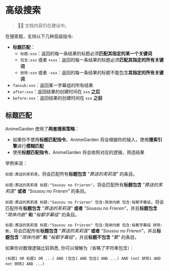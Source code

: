 # 高级搜索

> 👷‍♂️ 文档内容仍在建设中。

在搜索框，支持以下几种高级指令:

+ **标题匹配**：
  + `标题:xxx`：返回的每一条结果的标题必须**匹配其指定的某一个关键词**
  + `包含:xxx` 或者 `+xxx`：返回的每一条结果的标题必须**匹配其指定的所有关键词**
  + `排除:xxx` 或者 `-xxx`：返回的每一条结果的标题不能包含**其指定的所有关键词**
+ `fansub:xxx`：返回某一字幕组的所有结果
+ `after:xxx`：返回结果的创建时间在 `xxx` **之后**
+ `before:xxx`：返回结果的创建时间在 `xxx` **之前**

## 标题匹配

AnimeGarden 使用了**两套搜索策略**：

+ 如果你不使用**标题匹配指令**，AnimeGarden 将会根据你的输入，使用**搜索引擎**进行**模糊匹配**
+ 使用**标题匹配指令**，AnimeGarden 将会依照对应的逻辑，筛选结果

举例来说：

`标题:葬送的芙莉莲`，将会匹配所有**标题包含** _"葬送的芙莉莲"_ 的条目。

`标题:葬送的芙莉莲 标题:"Sousou no Frieren"`，将会匹配所有**标题包含** _"葬送的芙莉莲"_ **或者** _"Sousou no Frieren"_ 的条目。

`标题:葬送的芙莉莲 标题:"Sousou no Frieren" 包含:简体内嵌 包含:桜都字幕组`，将会匹配所有**标题包含** _"葬送的芙莉莲"_ **或者** _"Sousou no Frieren"_，并且**标题包含** _"简体内嵌"_ **和** _"桜都字幕组"_ 的条目。

`标题:葬送的芙莉莲 标题:"Sousou no Frieren" 包含:简体内嵌 包含:桜都字幕组 排除:繁`，将会匹配所有**标题包含** _"葬送的芙莉莲"_ **或者** _"Sousou no Frieren"_，并且**标题包含** _"简体内嵌"_ **和** _"桜都字幕组"_，并且**标题不包含** _"繁"_ 的条目。

如果你对数理逻辑比较熟悉, 你可以理解为（省略了字符串包含）：

```text
(标题1 OR 标题2 OR ...) AND (包含1 AND 包含2 AND ...) AND (not 排除1 AND not 排除2 AND ...)
```
